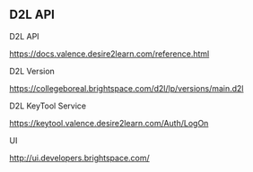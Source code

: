 ## D2L API




D2L API

https://docs.valence.desire2learn.com/reference.html

D2L Version

https://collegeboreal.brightspace.com/d2l/lp/versions/main.d2l

D2L KeyTool Service

https://keytool.valence.desire2learn.com/Auth/LogOn

UI

http://ui.developers.brightspace.com/
